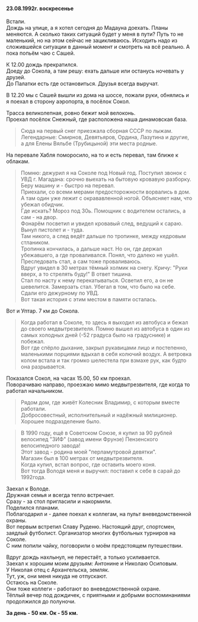 #### 23.08.1992г. воскресенье

Встали.  
Дождь на улице, а я хотел сегодня до Мадауна доехать. Планы меняются. А сколько таких ситуаций будет у меня в пути? Путь то не маленький, но на этом сейчас не зацикливаюсь. Исходить надо из сложившейся ситуации в данный момент и смотреть на всё реально. А пока попьём чаю с Сашей.

К 12.00 дождь прекратился.  
Доеду до Сокола, а там решу: ехать дальше или останусь ночевать у друзей.  
До Палатки есть где остановиться. Друзья всегда выручат.  
 
 В 12.20 мы с Сашей вышли из дома на шоссе, пожали руки, обнялись и я поехал в сторону аэропорта, в посёлок Сокол.  
   
Трасса великолепная, ровно бежит мой велоконь.  
Проехал посёлок Снежный, где расположена наша динамовская база.  

> Сюда на первый снег приезжала сборная СССР по лыжам. Легендарные: Смирнов, Девятьяров, Ордина, Лазутина и другие, а для Елены Вяльбе \(Трубицыной\) эти места родные. 

На перевале Хабля поморосило, на то и есть перевал, там ближе к облакам.  
   
> Помню: дежурил я на Соколе под Новый год. Поступил звонок с УВД г. Магадана: срочно выехать на бытовую кровавую разборку.  
Беру машину и - быстро на перевал.  
Приехали, со всеми мерами предосторожности ворвались в дом. А там один уже лежит с окрававленной ногой. Объясняет нам, что убежал обидчик.  
Где искать? Мороз под 30ь. Помощник с водителем остались, а сам - на двор.  
Фонарём посветил и увидел кровавый след, ведущий к сараю. Вынул пистолет и - туда.  
Там никого, а след ведёт дальше по тропинке, между кедровым стлаником.  
Тропинка кончилась, а дальше наст. Но он, где держал убежавшего, а где проваливался. Понял, что далеко не ушёл. Преследовать стал, а сам тоже проваливаюсь.  
Вдруг увидел в 30 метрах тёмный холмик на снегу. Кричу: "Руки вверх, а то стрелять буду!" В ответ тишина.  
Стал по насту к нему перекатываться. Осветил его, а он не шевелится. Замерзать стал. Убегал в том, что было на себе.  
Сдали его дежурному по УВД.  
Вот такая история с этим местом в памяти осталась.   
  
Вот и Уптар. 7 км до Сокола.  

> Когда работал в Соколе, то здесь я выходил из автобуса и бежал до своего медвытрезвителя. Помню вышел из автобуса в один из самых холодных дней \(-52 градуса было на градуснике\) и побежал.  
 Вот где спёрло дыхание, закрыл рукавицами лицо и постепенно, маленькими порциями вдыхал в себя колючий воздух. А ветровка колом встала и так громко шелестела при взмахе рук, как будто она разрывается.
  
 Показался Сокол, на часах 15.00, 50 км проехал.  
 Поворачиваю направо, проезжаю мимо медвытрезвителя, где когда то работал начальником.  

 > Рядом дом, где живёт Колесник Владимир, с которым вместе работали.  
 Добросовестный, исполнительный и надёжный милиционер.  
 Хорошее подразделение было.  

> В 1990 году, ещё в Советском Союзе, я купил за 90 рублей велосипед "ЗИФ" \(завод имени Фрунзе\) Пензенского велосипедного завода!  
Этот завод - родина моей "перламутровой девятки".  
Магазин был в 100 метрах от медвытрезвителя.  
Когда купил, встал вопрос, где оставить моего коня.  
Вот тогда Володя меня и выручил: поставил к себе в сарай до 1992года.  
   
Заехал к Володе.  
Дружная семья и всегда тепло встречает.  
Сразу - за стол пригласили и накормили.  
Поделился планами.  
Поблагодарил и - далее поехал к коллегам, на пульт вневедомственной охраны.  
Вот первым встретил Славу Руденю. Настоящий друг, спортсмен, заядлый футболист. Организатор многих футбольных турниров на Соколе.  
С ним попили чайку, поговорили о моём предстоящем  путешествии.  

Вдруг дождь нахлынул, не перестаёт, а только усиливается.  
Заехал к хорошим моим друзьям: Антонине и Николаю Осиповым.  
У Николая отец с Архангельска, земляк.  
Тут, уж, они меня никуда не отпускают.  
Остаюсь на Соколе.  
Они тоже коллеги - работают во вневедомственной охране.  
Тёплый вечер под дождичек, с приятными и добрыми воспоминаниями продолжился до полуночи.

**За день - 50 км. Ок - 55 км.**